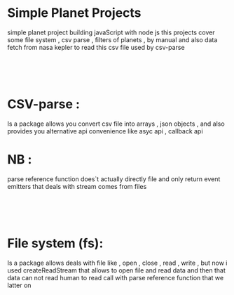 <h1>Simple Planet Projects</h1>
<p>simple planet project building javaScript with node js this projects cover some file system , csv parse , filters of planets , by manual and also data fetch from nasa kepler to read this csv file used by csv-parse</p>
<br>
<br>
<br>
<h1>CSV-parse : </h1>
<p>Is a package allows you convert csv file into arrays , json objects , and also provides you alternative api convenience like asyc api , callback api</p>
<h1>NB : </h1>
<p>parse reference function does`t actually directly file and only return event emitters that deals with stream comes from files </p>

<br>
<br>
<br>

<h1>File system (fs): </h1>
<p>Is a package allows deals with file like , open , close , read , write ,
but now i used createReadStream that allows to open file and read data and then that data can not read human to read call with parse reference function that we latter on</p>

